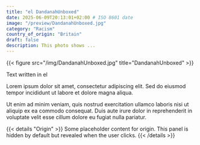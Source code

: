 ```yaml
---
title: "el DandanahUnboxed"
date: 2025-06-09T20:13:01+02:00 # ISO 8601 date
image: "/preview/DandanahUnboxed.jpg"
category: "Racism"
country_of_origin: "Britain"
draft: false
description: This photo shows ...
---
```


{{< figure src="/img/DandanahUnboxed.jpg" title="DandanahUnboxed" >}}

Text written in el

Lorem ipsum dolor sit amet, consectetur adipiscing elit. Sed do eiusmod tempor incididunt ut labore et dolore magna aliqua.

Ut enim ad minim veniam, quis nostrud exercitation ullamco laboris nisi ut aliquip ex ea commodo consequat. Duis aute irure dolor in reprehenderit in voluptate velit esse cillum dolore eu fugiat nulla pariatur.


{{< details "Origin" >}}
Some placeholder content for origin. This panel is hidden by default but revealed when the user clicks.
{{< /details >}}

